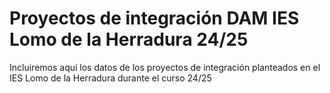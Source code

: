 # Proyectos de integración DAM IES Lomo de la Herradura 24/25
Incluiremos aquí los datos de los proyectos de integración planteados en el IES Lomo de la Herradura durante el curso 24/25
